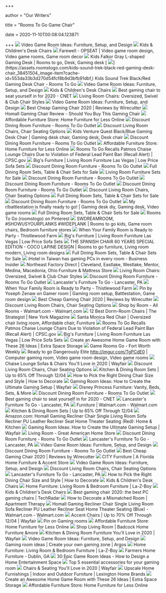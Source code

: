 +++
        
author = "Our Writers"
        
title = "Rooms To Go Game Chair"
        
date = 2020-11-10T00:08:04.123871
        
+++
[ ![](https://images.rtg-prod.com/kids-sound-machine-black-gaming-rocker_38071750_alt-image-2?cache-id=0bd9152f9eaaee22d057c636b85edefb&h=550)](https://images.rtg-prod.com/kids-sound-machine-black-gaming-rocker_38071750_alt-image-2?cache-id=0bd9152f9eaaee22d057c636b85edefb&h=550) Video Game Room Ideas: Furniture, Setup, and Design
[ ![](https://assets.roomstogo.com/kids-sound-trek-blue-white-gaming-desk-chair_38551506_image-item?cache-id=9e5f5eadded3e8691561e20d54ee2316&h=385)](https://assets.roomstogo.com/kids-sound-trek-blue-white-gaming-desk-chair_38551506_image-item?cache-id=9e5f5eadded3e8691561e20d54ee2316&h=385) Kids & Children's Desk Chairs
[ ![](https://i.pinimg.com/originals/ef/d6/f5/efd6f5401fae13dfc27bcbd03c927f2a.png)](https://i.pinimg.com/originals/ef/d6/f5/efd6f5401fae13dfc27bcbd03c927f2a.png) Farewell - OPSEAT | Video game room design, Video game rooms, Game room  decor
[ ![](https://i.pinimg.com/originals/3f/8c/36/3f8c36a1c55df7f2a46c154e21783dcc.png)](https://i.pinimg.com/originals/3f/8c/36/3f8c36a1c55df7f2a46c154e21783dcc.png) Kids Falkor Gray L-shaped Gaming Desk | Rooms to go, Desk, Gaming desk
[ ![](https://assets.roomstogo.com/kids-sound-trek-black-red-gaming-desk-chair_38451504_image-item?cache-id=553da33b3d270d54fcf8b9d3bfb91dbf,)](https://assets.roomstogo.com/kids-sound-trek-black-red-gaming-desk-chair_38451504_image-item?cache-id=553da33b3d270d54fcf8b9d3bfb91dbf,) Kids Sound Trek Black/Red Gaming Desk Chair - Rooms To Go
[ ![](https://images.rtg-prod.com/brei-black-red-gaming-desk_36110055_alt-image-3?cache-id=0fc248611ab65ed28b9987c7c1ce6dba&h=550)](https://images.rtg-prod.com/brei-black-red-gaming-desk_36110055_alt-image-3?cache-id=0fc248611ab65ed28b9987c7c1ce6dba&h=550) Video Game Room Ideas: Furniture, Setup, and Design
[ ![](https://assets.roomstogo.com/raylan-blue-desk-chair_38203600_image-item?cache-id=924d595a477a3b0a06381826550438cc&h=385)](https://assets.roomstogo.com/raylan-blue-desk-chair_38203600_image-item?cache-id=924d595a477a3b0a06381826550438cc&h=385) Kids & Children's Desk Chairs
[ ![](https://cnet3.cbsistatic.com/img/zw03u2MUlJQoFIiYtZTKPSkZRKk=/940x0/2019/07/19/4b85daa4-6319-4cd0-91ad-b32e59e05879/49-gaming-chairs.jpg)](https://cnet3.cbsistatic.com/img/zw03u2MUlJQoFIiYtZTKPSkZRKk=/940x0/2019/07/19/4b85daa4-6319-4cd0-91ad-b32e59e05879/49-gaming-chairs.jpg) Best gaming chair to seat yourself in for 2020 - CNET
[ ![](https://assets.roomstogo.com/sandia-heights-blue-sleeper-chair_1074192P_image-item?cache-id=bcb5a723e31e2ddbed0ac414be26efb3&h=385)](https://assets.roomstogo.com/sandia-heights-blue-sleeper-chair_1074192P_image-item?cache-id=bcb5a723e31e2ddbed0ac414be26efb3&h=385) Living Room Chairs: Oversized, Swivel & Club Chair Styles
[ ![](https://images.rtg-prod.com/kids-falkor-gray-l-shaped-gaming-desk_36110029_image-item?cache-id=479aa27fa0d58946d93d210afbbd46de&h=550)](https://images.rtg-prod.com/kids-falkor-gray-l-shaped-gaming-desk_36110029_image-item?cache-id=479aa27fa0d58946d93d210afbbd46de&h=550) Video Game Room Ideas: Furniture, Setup, and Design
[ ![](https://cdn.thewirecutter.com/wp-content/uploads/2018/02/gaming-chairs-lowres-0565.jpg)](https://cdn.thewirecutter.com/wp-content/uploads/2018/02/gaming-chairs-lowres-0565.jpg) Best Cheap Gaming Chair 2020 | Reviews by Wirecutter
[ ![](https://images-na.ssl-images-amazon.com/images/I/71W3LS2ibqL._SL500_.jpg)](https://images-na.ssl-images-amazon.com/images/I/71W3LS2ibqL._SL500_.jpg) Homall Gaming Chair Review - Should You Buy This Gaming Chair
[ ![](https://assets.roomstogo.com/dining_rooms_-_twin_lakes_-_collection_tile.jpg?cache-id=cbf59f4fb5a4dcff46bd6bd3dda216df)](https://assets.roomstogo.com/dining_rooms_-_twin_lakes_-_collection_tile.jpg?cache-id=cbf59f4fb5a4dcff46bd6bd3dda216df) Affordable Furniture Store: Home Furniture for Less Online
[ ![](https://images.rtg-prod.com/ciara-espresso-5-pc-48-round-dining-set-with-brown-chairs_4321449P_image-room?cache-id=71d16c4bdcf496fce02e7b8bf0b5a449)](https://images.rtg-prod.com/ciara-espresso-5-pc-48-round-dining-set-with-brown-chairs_4321449P_image-room?cache-id=71d16c4bdcf496fce02e7b8bf0b5a449) Discount Dining Room Furniture - Rooms To Go Outlet
[ ![](https://images.rtg-prod.com/sandia-heights-beige-chair_10341838_image-item?cache-id=57913a7c60b958d73f4ec9d26c79150d)](https://images.rtg-prod.com/sandia-heights-beige-chair_10341838_image-item?cache-id=57913a7c60b958d73f4ec9d26c79150d) Discount Living Room Chairs, Chair Seating Options
[ ![](https://i.pinimg.com/736x/54/eb/3a/54eb3aaa36643a878b312a9e9d9ab17b.jpg)](https://i.pinimg.com/736x/54/eb/3a/54eb3aaa36643a878b312a9e9d9ab17b.jpg) Kids Venture Quest Black/Blue Gaming Desk Chair | Gaming desk chair, Gaming  desk, Desk chair
[ ![](https://images.rtg-prod.com/colonia-hills-cappuccino-5-pc-72-in-dining-set-with-gray-chairs_4245112P_image-room?cache-id=20a2e32638d1a9effe4c5f86c1018c97)](https://images.rtg-prod.com/colonia-hills-cappuccino-5-pc-72-in-dining-set-with-gray-chairs_4245112P_image-room?cache-id=20a2e32638d1a9effe4c5f86c1018c97) Discount Dining Room Furniture - Rooms To Go Outlet
[ ![](https://assets.roomstogo.com/Metropolis_Way_3pc_Steel_Category_Tile_Living_Rooms_515x349.png?cache-id=f88b616e5f7e53dc3f564f245565ae9b)](https://assets.roomstogo.com/Metropolis_Way_3pc_Steel_Category_Tile_Living_Rooms_515x349.png?cache-id=f88b616e5f7e53dc3f564f245565ae9b) Affordable Furniture Store: Home Furniture for Less Online
[ ![](https://www.cpsc.gov/s3fs-public/Recalled%20Patmos%20Chaise%20Lounge%20Chair%20in%20Gray.jpg?qT278Cmc2HrlQJIg1LPcp8veOJoSS2u5)](https://www.cpsc.gov/s3fs-public/Recalled%20Patmos%20Chaise%20Lounge%20Chair%20in%20Gray.jpg?qT278Cmc2HrlQJIg1LPcp8veOJoSS2u5) Rooms To Go Recalls Patmos Chaise Lounge Chairs Due to Violation of Federal  Lead Paint Ban (Recall Alert) | CPSC.gov
[ ![](https://www.bigsonline.com/www/clients/todayfurnitureplatinum/clientfiles/shopCategoryAd/0503455F-5056-BF1C-1C901A32CF367CF4-0.jpg)](https://www.bigsonline.com/www/clients/todayfurnitureplatinum/clientfiles/shopCategoryAd/0503455F-5056-BF1C-1C901A32CF367CF4-0.jpg) Big's Furniture | Living Room Furniture Las Vegas | Low Price Sofa Sets
[ ![](https://images.rtg-prod.com/velino-white-5-pc-rectangle-dining-set_4223652P_image-room?cache-id=5f0133716421fb31327f7a1a9424822e)](https://images.rtg-prod.com/velino-white-5-pc-rectangle-dining-set_4223652P_image-room?cache-id=5f0133716421fb31327f7a1a9424822e) Discount Dining Room Furniture - Rooms To Go Outlet
[ ![](https://assets.roomstogo.com/jules-gray-5-pc-dining-set-with-charcoal-chairs_4241692P_image-room?cache-id=a18cfc9424a9bd0271899d29259b697a&h=385)](https://assets.roomstogo.com/jules-gray-5-pc-dining-set-with-charcoal-chairs_4241692P_image-room?cache-id=a18cfc9424a9bd0271899d29259b697a&h=385) Full Dining Room Sets, Table & Chair Sets for Sale
[ ![](https://assets.roomstogo.com/kingvale-court-red-7-pc-living-room-with-reclining-sofa_1185024P_image-room?cache-id=b1e7c1f8e81babef322bac31b5442650&h=385)](https://assets.roomstogo.com/kingvale-court-red-7-pc-living-room-with-reclining-sofa_1185024P_image-room?cache-id=b1e7c1f8e81babef322bac31b5442650&h=385) Living Room Furniture Sets for Sale
[ ![](https://images.rtg-prod.com/adelson-chocolate-5-pc-counter-height-dining-room_4332710P_image-room?cache-id=356eb34741fd471f6d4466d17a5428de)](https://images.rtg-prod.com/adelson-chocolate-5-pc-counter-height-dining-room_4332710P_image-room?cache-id=356eb34741fd471f6d4466d17a5428de) Discount Dining Room Furniture - Rooms To Go Outlet
[ ![](https://images.rtg-prod.com/riverdale-cherry-5-pc-rectangle-dining-room_4219351P_image-room?cache-id=6ca8ce9ab0b60a8f3f802b982ee77ab1)](https://images.rtg-prod.com/riverdale-cherry-5-pc-rectangle-dining-room_4219351P_image-room?cache-id=6ca8ce9ab0b60a8f3f802b982ee77ab1) Discount Dining Room Furniture - Rooms To Go Outlet
[ ![](https://images.rtg-prod.com/orland-park-black-5-pc-dining-set_4213196P_image-room?cache-id=d5de6afa04127ef0205c8eb709a4c34a)](https://images.rtg-prod.com/orland-park-black-5-pc-dining-set_4213196P_image-room?cache-id=d5de6afa04127ef0205c8eb709a4c34a) Discount Dining Room Furniture - Rooms To Go Outlet
[ ![](https://images.rtg-prod.com/carole-court-gray-chair_10304640_image-item?cache-id=f1796fe43d3e2dbcd26164329f1760cf)](https://images.rtg-prod.com/carole-court-gray-chair_10304640_image-item?cache-id=f1796fe43d3e2dbcd26164329f1760cf) Discount Living Room Chairs, Chair Seating Options
[ ![](https://assets.roomstogo.com/cindy-crawford-home-westover-hills-brown-5-pc-square-dining-room_4211580P_image-room?cache-id=d24bfd290cc9f0cef7e8e1d32d00f5cf&h=385)](https://assets.roomstogo.com/cindy-crawford-home-westover-hills-brown-5-pc-square-dining-room_4211580P_image-room?cache-id=d24bfd290cc9f0cef7e8e1d32d00f5cf&h=385) Full Dining Room Sets, Table & Chair Sets for Sale
[ ![](https://images.rtg-prod.com/brookgate-bisque-5-pc-round-dining-set_4212704P_image-room?cache-id=1f61893a940c1ba660109b4b4aa6b6ba)](https://images.rtg-prod.com/brookgate-bisque-5-pc-round-dining-set_4212704P_image-room?cache-id=1f61893a940c1ba660109b4b4aa6b6ba) Discount Dining Room Furniture - Rooms To Go Outlet
[ ![](https://i.pinimg.com/originals/7e/f1/b2/7ef1b22ccec936ff35056413b35d6ffa.jpg)](https://i.pinimg.com/originals/7e/f1/b2/7ef1b22ccec936ff35056413b35d6ffa.jpg) My r/battlestation is finally ready to go! | Gaming desk diy, Gaming desk,  Video game rooms
[ ![](https://assets.roomstogo.com/acorn-cottage-brown-5-pc-dining-room_4226278P_image-room?cache-id=e29ece7803eee63802849da9f20aa3c3&h=385)](https://assets.roomstogo.com/acorn-cottage-brown-5-pc-dining-room_4226278P_image-room?cache-id=e29ece7803eee63802849da9f20aa3c3&h=385) Full Dining Room Sets, Table & Chair Sets for Sale
[ ![](https://i.pinimg.com/280x280_RS/5c/bf/b2/5cbfb27954e33446acac7c7819a2826c.jpg)](https://i.pinimg.com/280x280_RS/5c/bf/b2/5cbfb27954e33446acac7c7819a2826c.jpg) Rooms To Go (roomstogo) on Pinterest
[ ![](https://i.pinimg.com/originals/f0/f4/ab/f0f4aba574aefdeb27c8974b4e89bdc7.jpg)](https://i.pinimg.com/originals/f0/f4/ab/f0f4aba574aefdeb27c8974b4e89bdc7.jpg) SWDREAMROOM, #SHOWUSYOURPLANKS #WIDEPLANK | Rooms to go kids, Game room  chairs, Bedroom furniture stores
[ ![](https://thistlewoodfarms.com/wp-content/uploads/2019/05/side-chair-and-table.jpg)](https://thistlewoodfarms.com/wp-content/uploads/2019/05/side-chair-and-table.jpg) When Your Family Room is Ready to Party - Thistlewood Farm
[ ![](https://www.bigsonline.com/www/clients/todayfurnitureplatinum/clientfiles/shopCategoryAd/050E8DA0-5056-BF1C-1CA198CA47ECCBC6-0.jpg)](https://www.bigsonline.com/www/clients/todayfurnitureplatinum/clientfiles/shopCategoryAd/050E8DA0-5056-BF1C-1CA198CA47ECCBC6-0.jpg) Big's Furniture | Living Room Furniture Las Vegas | Low Price Sofa Sets
[ ![](https://i.pinimg.com/originals/12/ab/ea/12abeac8506ca997cb624178a7fe0af8.jpg)](https://i.pinimg.com/originals/12/ab/ea/12abeac8506ca997cb624178a7fe0af8.jpg) THE SPANISH CHAIR 60 YEARS SPECIAL EDITION - COCO LAPINE DESIGN | Rooms to  go furniture, Living room modern, Living room designs
[ ![](https://assets.roomstogo.com/washington-square-5-pc-dining-room-with-camel-chairs_4233897P_image-room?cache-id=c21b42fb8babbc545f85e4762439021d&h=385)](https://assets.roomstogo.com/washington-square-5-pc-dining-room-with-camel-chairs_4233897P_image-room?cache-id=c21b42fb8babbc545f85e4762439021d&h=385) Full Dining Room Sets, Table & Chair Sets for Sale
[ ![](https://i.insider.com/59cecb77351ccf0b078b4776?width=853&format=jpeg)](https://i.insider.com/59cecb77351ccf0b078b4776?width=853&format=jpeg) iHotel in Taiwan has gaming PCs in every room - Business Insider
[ ![](https://images.furnituredealer.net/img/dealer/21590/slideshow/d67fc31deece4c8dbd8c8dc5449742d3.png)](https://images.furnituredealer.net/img/dealer/21590/slideshow/d67fc31deece4c8dbd8c8dc5449742d3.png) Northeast Factory Direct | Cleveland, Eastlake, Westlake, Mentor, Medina,  Macedonia, Ohio Furniture & Mattress Store
[ ![](https://assets.roomstogo.com/skyline-park-gray-swivel-chair_12332552_image-item?cache-id=22c330f856c067a98bd5326ddce36de1&h=385)](https://assets.roomstogo.com/skyline-park-gray-swivel-chair_12332552_image-item?cache-id=22c330f856c067a98bd5326ddce36de1&h=385) Living Room Chairs: Oversized, Swivel & Club Chair Styles
[ ![](https://images.rtg-prod.com/mabry-espresso-5-pc-dining-set-with-brown-chairs_4222040P_image-room?cache-id=92ad806a4754e0b26bc2b220e26a0332)](https://images.rtg-prod.com/mabry-espresso-5-pc-dining-set-with-brown-chairs_4222040P_image-room?cache-id=92ad806a4754e0b26bc2b220e26a0332) Discount Dining Room Furniture - Rooms To Go Outlet
[ ![](https://www.lancastersfurnituretogo.com/www/clients/lancastersfurnituretogo/clientfiles/homePageAd_col-3-small/BFD85D98-5056-BF1C-1C0474020CB5AF11-0.jpg)](https://www.lancastersfurnituretogo.com/www/clients/lancastersfurnituretogo/clientfiles/homePageAd_col-3-small/BFD85D98-5056-BF1C-1C0474020CB5AF11-0.jpg) Lancaster's Furniture To Go - Lancaster, PA
[ ![](https://thistlewoodfarms.com/wp-content/uploads/2019/05/chairs-in-front-of-bookcase.jpg)](https://thistlewoodfarms.com/wp-content/uploads/2019/05/chairs-in-front-of-bookcase.jpg) When Your Family Room is Ready to Party - Thistlewood Farm
[ ![](https://i.pinimg.com/originals/66/57/de/6657dee98b6fbc3e50aa6585462ad430.jpg)](https://i.pinimg.com/originals/66/57/de/6657dee98b6fbc3e50aa6585462ad430.jpg) Pin by Yoseph Zenaw on Gamer room | Gaming room setup, Battlestation, Game  room design
[ ![](https://cdn.thewirecutter.com/wp-content/uploads/2018/02/gaming-chairs-2x1-lowres0477-1.jpg)](https://cdn.thewirecutter.com/wp-content/uploads/2018/02/gaming-chairs-2x1-lowres0477-1.jpg) Best Cheap Gaming Chair 2020 | Reviews by Wirecutter
[ ![](https://images.rtg-prod.com/cindy-crawford-home-park-boulevard-evergreen-plush-accent-chair_10618861_image-item?cache-id=e95656eee7e1f1644e80ea14dc5fdce5)](https://images.rtg-prod.com/cindy-crawford-home-park-boulevard-evergreen-plush-accent-chair_10618861_image-item?cache-id=e95656eee7e1f1644e80ea14dc5fdce5) Discount Living Room Chairs, Chair Seating Options
[ ![](https://i5.walmartimages.com/dfw/4ff9c6c9-acd0/k2-_a2703df8-9a4c-40df-bcca-b4a1982d4a65.v1.jpg?odnWidth=1360&odnHeight=410&odnBg=ffffff)](https://i5.walmartimages.com/dfw/4ff9c6c9-acd0/k2-_a2703df8-9a4c-40df-bcca-b4a1982d4a65.v1.jpg?odnWidth=1360&odnHeight=410&odnBg=ffffff) Shop by Room - All Rooms - Walmart.com - Walmart.com
[ ![](https://pyxis.nymag.com/v1/imgs/bb4/5a8/c4213285a1b79a46b0a5915595838e6592-01-dorm-room-chairs-lede.rsquare.w700.jpg)](https://pyxis.nymag.com/v1/imgs/bb4/5a8/c4213285a1b79a46b0a5915595838e6592-01-dorm-room-chairs-lede.rsquare.w700.jpg) 12 Best Dorm-Room Chairs | The Strategist | New York Magazine
[ ![](https://i.pinimg.com/originals/b2/06/6a/b2066a9593694eb16eb4b1488a96d9fe.jpg)](https://i.pinimg.com/originals/b2/06/6a/b2066a9593694eb16eb4b1488a96d9fe.jpg) Santa Monica Red Chair | Oversized chair living room, Affordable chair,  Furniture
[ ![](https://www.cpsc.gov/s3fs-public/styles/large/public/Recalled%20Patmos%20Chaise%20Lounge%20Chair%20in%20Brown.jpg?M5jHMihjbbr_QBm3R4G2zaNurOszsHax&itok=IUNJK36U)](https://www.cpsc.gov/s3fs-public/styles/large/public/Recalled%20Patmos%20Chaise%20Lounge%20Chair%20in%20Brown.jpg?M5jHMihjbbr_QBm3R4G2zaNurOszsHax&itok=IUNJK36U) Rooms To Go Recalls Patmos Chaise Lounge Chairs Due to Violation of Federal  Lead Paint Ban (Recall Alert) | CPSC.gov
[ ![](https://www.bigsonline.com/www/clients/todayfurnitureplatinum/clientfiles/shopCategoryAd/04E846E9-5056-BF1C-1CD8F311AB9311D1-0.jpg)](https://www.bigsonline.com/www/clients/todayfurnitureplatinum/clientfiles/shopCategoryAd/04E846E9-5056-BF1C-1CD8F311AB9311D1-0.jpg) Big's Furniture | Living Room Furniture Las Vegas | Low Price Sofa Sets
[ ![](https://i1.wp.com/www.extraspace.com/blog/wp-content/uploads/2018/06/game-2.jpg?resize=640%2C640&ssl=1)](https://i1.wp.com/www.extraspace.com/blog/wp-content/uploads/2018/06/game-2.jpg?resize=640%2C640&ssl=1) Create an Awesome Home Game Room with These 26 Ideas | Extra Space Storage
[ ![](https://www.fwweekly.com/wp-content/uploads/2017/06/metro_Cabinets.jpg)](https://www.fwweekly.com/wp-content/uploads/2017/06/metro_Cabinets.jpg) Game Rooms Go - Fort Worth Weekly
[ ![](https://i.pinimg.com/originals/70/3a/69/703a692ceb806c5d7d100700241124af.jpg)](https://i.pinimg.com/originals/70/3a/69/703a692ceb806c5d7d100700241124af.jpg) Ready to go Dangerously Elite http://imgur.com/TgPCdE0 | Computer gaming  room, Video game room design, Video game rooms
[ ![](https://secure.img1-fg.wfcdn.com/im/05269589/compr-r85/1262/126265056/default.jpg)](https://secure.img1-fg.wfcdn.com/im/05269589/compr-r85/1262/126265056/default.jpg) Chaise Lounge Sofas & Chairs You'll Love in 2020 | Wayfair
[ ![](https://images.rtg-prod.com/natalia-gray-chair_10320973_image-item?cache-id=41c8489e14b68e59b0359d21f5182a4a)](https://images.rtg-prod.com/natalia-gray-chair_10320973_image-item?cache-id=41c8489e14b68e59b0359d21f5182a4a) Discount Living Room Chairs, Chair Seating Options
[ ![](https://secure.img1-fg.wfcdn.com/im/31790963/resize-h600-w600%5Ecompr-r85/9502/95022253/Kitchen+%26+Dining+Room+Sets.jpg)](https://secure.img1-fg.wfcdn.com/im/31790963/resize-h600-w600%5Ecompr-r85/9502/95022253/Kitchen+%26+Dining+Room+Sets.jpg) Kitchen & Dining Room Sets | Up to 65% Off Through 12/04
[ ![](https://www.ballarddesigns.com/howtodecorate/wp-content/uploads/2017/10/howto_dining_chair_featured.jpg)](https://www.ballarddesigns.com/howtodecorate/wp-content/uploads/2017/10/howto_dining_chair_featured.jpg) How to Pick the Right Dining Chair Size and Style | How to Decorate
[ ![](https://secure.img1-fg.wfcdn.com/im/32643383/compr-r85/9999/99999514/desk+PC+gaming+setup+illuminated+by+blue+LED+light+strips.jpg)](https://secure.img1-fg.wfcdn.com/im/32643383/compr-r85/9999/99999514/desk+PC+gaming+setup+illuminated+by+blue+LED+light+strips.jpg) Gaming Room Ideas: How to Create the Ultimate Gaming Setup | Wayfair
[ ![](https://assets.roomstogo.com/kidstileupdates_disney_dreamer_CC_945x661__1___1___1_.png?cache-id=3c31310e1813b20c84e1d44bedc27dd9)](https://assets.roomstogo.com/kidstileupdates_disney_dreamer_CC_945x661__1___1___1_.png?cache-id=3c31310e1813b20c84e1d44bedc27dd9) Disney Princess Furniture: Vanity, Beds, Sets, & More
[ ![](https://images.rtg-prod.com/palm-grove-brown-5-pc-square-dining-room-with-gray-chairs_4213979P_image-room?cache-id=bd578d06cfc7ce561401eb8c2cc9060c)](https://images.rtg-prod.com/palm-grove-brown-5-pc-square-dining-room-with-gray-chairs_4213979P_image-room?cache-id=bd578d06cfc7ce561401eb8c2cc9060c) Discount Dining Room Furniture - Rooms To Go Outlet
[ ![](https://cnet3.cbsistatic.com/img/_B52KoI5NScvwd174a9ePrKkUPQ=/940x528/2019/07/19/8bbcad48-db5b-4f79-ae6d-13bf34c40842/maingear-forma.jpg)](https://cnet3.cbsistatic.com/img/_B52KoI5NScvwd174a9ePrKkUPQ=/940x528/2019/07/19/8bbcad48-db5b-4f79-ae6d-13bf34c40842/maingear-forma.jpg) Best gaming chair to seat yourself in for 2020 - CNET
[ ![](https://www.lancastersfurnituretogo.com/www/clients/lancastersfurnituretogo/clientfiles/homePageAd_col-3-small/C09AA9DC-5056-BF1C-1C227D2462481F8F-0.jpg)](https://www.lancastersfurnituretogo.com/www/clients/lancastersfurnituretogo/clientfiles/homePageAd_col-3-small/C09AA9DC-5056-BF1C-1C227D2462481F8F-0.jpg) Lancaster's Furniture To Go - Lancaster, PA
[ ![](https://i5.walmartimages.com/dfw/4ff9c6c9-1fe8/k2-_e04d299d-fe4a-493f-965c-8c06aa825df1.v1.jpg?odnWidth=282&odnHeight=282&odnBg=ffffff)](https://i5.walmartimages.com/dfw/4ff9c6c9-1fe8/k2-_e04d299d-fe4a-493f-965c-8c06aa825df1.v1.jpg?odnWidth=282&odnHeight=282&odnBg=ffffff) Furniture | Walmart.com - Walmart.com
[ ![](https://secure.img1-fg.wfcdn.com/im/36965201/compr-r85/1233/123326983/default.jpg)](https://secure.img1-fg.wfcdn.com/im/36965201/compr-r85/1233/123326983/default.jpg) Kitchen & Dining Room Sets | Up to 65% Off Through 12/04
[ ![](https://images-na.ssl-images-amazon.com/images/I/71nk31aXJxL._AC_SL1500_.jpg)](https://images-na.ssl-images-amazon.com/images/I/71nk31aXJxL._AC_SL1500_.jpg) Amazon.com: Homall Gaming Recliner Chair Single Living Room Sofa Recliner  PU Leather Recliner Seat Home Theater Seating (Red): Home & Kitchen
[ ![](https://secure.img1-fg.wfcdn.com/im/24205596/compr-r85/9167/91673851/console+gaming+setup+in+a+living+room.jpg)](https://secure.img1-fg.wfcdn.com/im/24205596/compr-r85/9167/91673851/console+gaming+setup+in+a+living+room.jpg) Gaming Room Ideas: How to Create the Ultimate Gaming Setup | Wayfair
[ ![](https://www.greatamericanhomestore.com/uploads/files/Category%20Pages/Living%20Room/Theater_Opt.jpg)](https://www.greatamericanhomestore.com/uploads/files/Category%20Pages/Living%20Room/Theater_Opt.jpg) Living Room - Great American Home Store
[ ![](https://images.rtg-prod.com/sunset-view-brown-cherry-5-pc-counter-height-dining-set-with-blue-stools_4312102P_image-room?cache-id=091eb3a061773ef444010d0b90374867)](https://images.rtg-prod.com/sunset-view-brown-cherry-5-pc-counter-height-dining-set-with-blue-stools_4312102P_image-room?cache-id=091eb3a061773ef444010d0b90374867) Discount Dining Room Furniture - Rooms To Go Outlet
[ ![](https://www.lancastersfurnituretogo.com/www/clients/lancastersfurnituretogo/clientfiles/homePageAd_col-6-small/BCC1E034-5056-BF1C-1C6AD4540918D0A7-0.jpg)](https://www.lancastersfurnituretogo.com/www/clients/lancastersfurnituretogo/clientfiles/homePageAd_col-6-small/BCC1E034-5056-BF1C-1C6AD4540918D0A7-0.jpg) Lancaster's Furniture To Go - Lancaster, PA
[ ![](https://images.rtg-prod.com/arya-black-red-48-in-gaming-desk_36110079_alt-image-6?cache-id=1e1a9c1bc745d713fcb9e16419130861&h=550)](https://images.rtg-prod.com/arya-black-red-48-in-gaming-desk_36110079_alt-image-6?cache-id=1e1a9c1bc745d713fcb9e16419130861&h=550) Video Game Room Ideas: Furniture, Setup, and Design
[ ![](https://images.rtg-prod.com/hill-creek-black-side-chair_42461056_image-item?cache-id=b5165a4ae209b18985a8116a149866e2)](https://images.rtg-prod.com/hill-creek-black-side-chair_42461056_image-item?cache-id=b5165a4ae209b18985a8116a149866e2) Discount Dining Room Furniture - Rooms To Go Outlet
[ ![](https://cdn.thewirecutter.com/wp-content/uploads/2018/02/gaming-chairs-lowres-0036-630x420.jpg)](https://cdn.thewirecutter.com/wp-content/uploads/2018/02/gaming-chairs-lowres-0036-630x420.jpg) Best Cheap Gaming Chair 2020 | Reviews by Wirecutter
[ ![](https://www.cityfurniture.com/media/wysiwyg/landers/homepage/featured-categories/category1-livingroom-v2.png)](https://www.cityfurniture.com/media/wysiwyg/landers/homepage/featured-categories/category1-livingroom-v2.png) CITY Furniture | A Florida Home Furniture & Accent Store
[ ![](https://images.rtg-prod.com/midtown-loft-natural-72-in-console_24115974_image-item?cache-id=2fcb50e351dc201fad6d02a38889239d&h=550)](https://images.rtg-prod.com/midtown-loft-natural-72-in-console_24115974_image-item?cache-id=2fcb50e351dc201fad6d02a38889239d&h=550) Video Game Room Ideas: Furniture, Setup, and Design
[ ![](https://images.rtg-prod.com/burke-sandstone-chair_10305262_image-item?cache-id=4c1426aaeb5fcc2006990243d9ff33f6)](https://images.rtg-prod.com/burke-sandstone-chair_10305262_image-item?cache-id=4c1426aaeb5fcc2006990243d9ff33f6) Discount Living Room Chairs, Chair Seating Options
[ ![](https://www.lancastersfurnituretogo.com/www/clients/lancastersfurnituretogo/clientfiles/homePageAd_col-3-small/DCCA2D73-5056-BF1C-1C5A2303A2BE2C23-0.jpg)](https://www.lancastersfurnituretogo.com/www/clients/lancastersfurnituretogo/clientfiles/homePageAd_col-3-small/DCCA2D73-5056-BF1C-1C5A2303A2BE2C23-0.jpg) Lancaster's Furniture To Go - Lancaster, PA
[ ![](https://www.ballarddesigns.com/howtodecorate/wp-content/uploads/2017/10/dining_chair_1.jpg)](https://www.ballarddesigns.com/howtodecorate/wp-content/uploads/2017/10/dining_chair_1.jpg) How to Pick the Right Dining Chair Size and Style | How to Decorate
[ ![](https://assets.roomstogo.com/kids-lucille-pink-desk-chair_38105195_image-item?cache-id=984a694d728db4613049a3647d6ea312&h=385)](https://assets.roomstogo.com/kids-lucille-pink-desk-chair_38105195_image-item?cache-id=984a694d728db4613049a3647d6ea312&h=385) Kids & Children's Desk Chairs
[ ![](https://www.la-z-boy.com/Images/home/2020-04-07/carol-ann.jpg)](https://www.la-z-boy.com/Images/home/2020-04-07/carol-ann.jpg) Home Furniture: Living Room & Bedroom Furniture | La-Z-Boy
[ ![](https://assets.roomstogo.com/kids-healy-pink-desk-chair_38107149_image-item?cache-id=fbdc9973b6ec98b32a094c4b7fd458e7&h=385)](https://assets.roomstogo.com/kids-healy-pink-desk-chair_38107149_image-item?cache-id=fbdc9973b6ec98b32a094c4b7fd458e7&h=385) Kids & Children's Desk Chairs
[ ![](https://cdn.mos.cms.futurecdn.net/8uyuPRKS2svHBhMZkZYkFg.jpg)](https://cdn.mos.cms.futurecdn.net/8uyuPRKS2svHBhMZkZYkFg.jpg) Best gaming chair 2020: the best PC gaming chairs | TechRadar
[ ![](https://cdn.apartmenttherapy.info/image/upload/f_jpg,q_auto:eco,c_fill,g_auto,w_1500,ar_1:1/at%2Fhouse%20tours%2Farchive%2Fsophie%20d%2F6834e50740125f7cf75e16bf0562b168ed7904cd)](https://cdn.apartmenttherapy.info/image/upload/f_jpg,q_auto:eco,c_fill,g_auto,w_1500,ar_1:1/at%2Fhouse%20tours%2Farchive%2Fsophie%20d%2F6834e50740125f7cf75e16bf0562b168ed7904cd) How to Decorate a Mismatched Room | Apartment Therapy
[ ![](https://i5.walmartimages.com/asr/964fb39a-ab09-4d16-8175-88616d5c1c4f_1.8ab711f1b538a40e9105cc58cff43795.jpeg)](https://i5.walmartimages.com/asr/964fb39a-ab09-4d16-8175-88616d5c1c4f_1.8ab711f1b538a40e9105cc58cff43795.jpeg) Homall Gaming Recliner Chair Single Living Room Sofa Recliner PU Leather  Recliner Seat Home Theater Seating (Blue) - Walmart.com - Walmart.com
[ ![](https://secure.img1-fg.wfcdn.com/im/81518721/compr-r85/8106/81065250/default.jpg)](https://secure.img1-fg.wfcdn.com/im/81518721/compr-r85/8106/81065250/default.jpg) Accent Chairs | Up to 70% Off Through 12/04 | Wayfair
[ ![](https://i.pinimg.com/originals/f4/c9/c2/f4c9c2a8cd6797705dcf48e6fc81c505.png)](https://i.pinimg.com/originals/f4/c9/c2/f4c9c2a8cd6797705dcf48e6fc81c505.png) Pin on Gaming rooms
[ ![](https://assets.roomstogo.com/catalina_category_515x349.png?cache-id=9ce0d5067ca86a3586106d9e31ecb741)](https://assets.roomstogo.com/catalina_category_515x349.png?cache-id=9ce0d5067ca86a3586106d9e31ecb741) Affordable Furniture Store: Home Furniture for Less Online
[ ![](https://www.badcock.com/images/thumbs/0024999_sofas_500.jpeg)](https://www.badcock.com/images/thumbs/0024999_sofas_500.jpeg) Shop Living Room | Badcock Home Furniture &more
[ ![](https://secure.img1-fg.wfcdn.com/im/31201671/resize-h600-w600%5Ecompr-r85/3031/30318762/.jpg)](https://secure.img1-fg.wfcdn.com/im/31201671/resize-h600-w600%5Ecompr-r85/3031/30318762/.jpg) Kitchen & Dining Room Furniture You'll Love in 2020 | Wayfair
[ ![](https://assets.roomstogo.com/MobileImage_White_640x600.jpg?cache-id=0013c71525d3124fa344e0325a4f30d2)](https://assets.roomstogo.com/MobileImage_White_640x600.jpg?cache-id=0013c71525d3124fa344e0325a4f30d2) Video Game Room Ideas: Furniture, Setup, and Design
[ ![](https://media.4rgos.it/i/Argos/3019-m0014-m007-m050-asym-m008-m022-gamingroomideas-extrasdecs-8455808?qlt=75&fmt.jpeg.interlaced=true)](https://media.4rgos.it/i/Argos/3019-m0014-m007-m050-asym-m008-m022-gamingroomideas-extrasdecs-8455808?qlt=75&fmt.jpeg.interlaced=true) Gaming room ideas | Create your own gaming zone | Argos
[ ![](https://www.la-z-boy.com/Images/home/2020-04-07/tarek.jpg)](https://www.la-z-boy.com/Images/home/2020-04-07/tarek.jpg) Home Furniture: Living Room & Bedroom Furniture | La-Z-Boy
[ ![](https://www.farmershomefurniture.com/cid303/css/50009/images/home/bedroom2.jpg)](https://www.farmershomefurniture.com/cid303/css/50009/images/home/bedroom2.jpg) Farmers Home Furniture - Dublin, GA
[ ![](https://hips.hearstapps.com/hmg-prod.s3.amazonaws.com/images/game-room-ideas-hbx040117paint01-1582066143.jpg)](https://hips.hearstapps.com/hmg-prod.s3.amazonaws.com/images/game-room-ideas-hbx040117paint01-1582066143.jpg) 30 Epic Game Room Ideas - How to Design a Home Entertainment Space
[ ![](https://www.ginx.tv/uploads/gaming_chair.jpg)](https://www.ginx.tv/uploads/gaming_chair.jpg) Top 5 essential accessories for your gaming room
[ ![](https://secure.img1-fg.wfcdn.com/im/37823570/resize-h600-w600%5Ecompr-r85/4386/43860671/.jpg)](https://secure.img1-fg.wfcdn.com/im/37823570/resize-h600-w600%5Ecompr-r85/4386/43860671/.jpg) Chairs & Seating You'll Love in 2020 | Wayfair
[ ![](https://www.lexington.com/imagecache/compReg/brand_tile_lexington.jpg)](https://www.lexington.com/imagecache/compReg/brand_tile_lexington.jpg) Upscale Home Furnishings | Indoor and Outdoor Furniture | Lexington Home  Brands
[ ![](https://i2.wp.com/www.extraspace.com/blog/wp-content/uploads/2018/06/game-12.jpg?resize=640%2C640&ssl=1)](https://i2.wp.com/www.extraspace.com/blog/wp-content/uploads/2018/06/game-12.jpg?resize=640%2C640&ssl=1) Create an Awesome Home Game Room with These 26 Ideas | Extra Space Storage
[ ![](https://assets.roomstogo.com/ColumbusDay_C8_R1_OD_V1_CONTENT_MOBILE_CN_640x600.png?cache-id=02d2d4016bc142b19b14cfd51b8a8b7f)](https://assets.roomstogo.com/ColumbusDay_C8_R1_OD_V1_CONTENT_MOBILE_CN_640x600.png?cache-id=02d2d4016bc142b19b14cfd51b8a8b7f) Affordable Furniture Store: Home Furniture for Less Online
